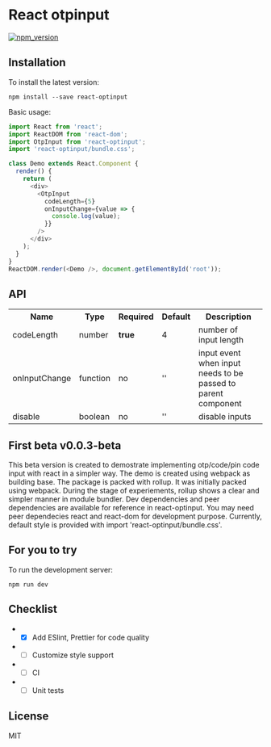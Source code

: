 # React otpinput

[![npm_version][npmv-image]][npmv-url]

## Installation

To install the latest version:

```
npm install --save react-optinput
```

Basic usage:

```typescript
import React from 'react';
import ReactDOM from 'react-dom';
import OtpInput from 'react-optinput';
import 'react-optinput/bundle.css';

class Demo extends React.Component {
  render() {
    return (
      <div>
        <OtpInput
          codeLength={5}
          onInputChange={value => {
            console.log(value);
          }}
        />
      </div>
    );
  }
}
ReactDOM.render(<Demo />, document.getElementById('root'));
```

## API

<table>
  <tr>
    <th>Name<br></th>
    <th>Type</th>
    <th>Required</th>
    <th>Default</th>
    <th>Description</th>
  </tr>
  <tr>
    <td>codeLength</td>
    <td>number</td>
    <td><strong>true</strong></td>
    <td>4</td>
    <td>number of input length</td>
  </tr>
  <tr>
    <td>onInputChange</td>
    <td>function</td>
    <td>no</td>
    <td>''</td>
    <td>input event when input needs to be passed to parent component</td>
  </tr>
  <tr>
    <td>disable</td>
    <td>boolean</td>
    <td>no</td>
    <td>''</td>
    <td>disable inputs</td>
  </tr>
</table>

## First beta v0.0.3-beta

This beta version is created to demostrate implementing otp/code/pin code input with react in a simpler way. The demo is created using webpack as building base. The package is packed with rollup. It was initially packed using webpack. During the stage of experiements, rollup shows a clear and simpler manner in module bundler.
Dev dependencies and peer dependencies are available for reference in react-optinput. You may need peer dependecies react and react-dom for development purpose. Currently, default style is provided with import 'react-optinput/bundle.css'.

## For you to try

To run the development server:

```
npm run dev
```

## Checklist

- -[x] Add ESlint, Prettier for code quality
- -[ ] Customize style support
- -[ ] CI
- -[ ] Unit tests

## License

MIT

[npmv-image]: https://img.shields.io/npm/v/react-optinput.svg?style=flat-square
[npmv-url]: https://www.npmjs.com/package/react-optinput
